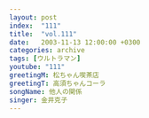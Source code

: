 ```yaml
---
layout: post
index:  "111"
title:  "vol.111"
date:   2003-11-13 12:00:00 +0300
categories: archive
tags: [ウルトラマン]
youtube: "111"
greetingM: 松ちゃん喫茶店
greetingT: 高須ちゃんコーラ
songName: 他人の関係
singer: 金井克子
---
```

